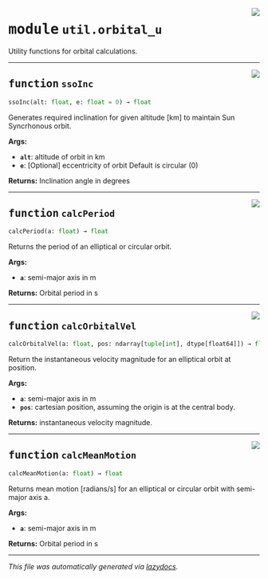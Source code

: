 <!-- markdownlint-disable -->

<a href="../spherapy/util/orbital_u.py#L0"><img align="right" style="float:right;" src="https://img.shields.io/badge/-source-cccccc?style=flat-square"></a>

# <kbd>module</kbd> `util.orbital_u`
Utility functions for orbital calculations. 


---

<a href="../spherapy/util/orbital_u.py#L7"><img align="right" style="float:right;" src="https://img.shields.io/badge/-source-cccccc?style=flat-square"></a>

## <kbd>function</kbd> `ssoInc`

```python
ssoInc(alt: float, e: float = 0) → float
```

Generates required inclination for given altitude [km] to maintain Sun Syncrhonous orbit. 



**Args:**
 
 - <b>`alt`</b>:  altitude of orbit in km 
 - <b>`e`</b>:  [Optional] eccentricity of orbit  Default is circular (0) 



**Returns:**
 Inclination angle in degrees 


---

<a href="../spherapy/util/orbital_u.py#L38"><img align="right" style="float:right;" src="https://img.shields.io/badge/-source-cccccc?style=flat-square"></a>

## <kbd>function</kbd> `calcPeriod`

```python
calcPeriod(a: float) → float
```

Returns the period of an elliptical or circular orbit. 



**Args:**
 
 - <b>`a`</b>:  semi-major axis in m 



**Returns:**
 Orbital period in s 


---

<a href="../spherapy/util/orbital_u.py#L49"><img align="right" style="float:right;" src="https://img.shields.io/badge/-source-cccccc?style=flat-square"></a>

## <kbd>function</kbd> `calcOrbitalVel`

```python
calcOrbitalVel(a: float, pos: ndarray[tuple[int], dtype[float64]]) → float
```

Return the instantaneous velocity magnitude for an elliptical orbit at position. 



**Args:**
 
 - <b>`a`</b>:  semi-major axis in m 
 - <b>`pos`</b>:  cartesian position, assuming the origin is at the central body. 



**Returns:**
 instantaneous velocity magnitude. 


---

<a href="../spherapy/util/orbital_u.py#L63"><img align="right" style="float:right;" src="https://img.shields.io/badge/-source-cccccc?style=flat-square"></a>

## <kbd>function</kbd> `calcMeanMotion`

```python
calcMeanMotion(a: float) → float
```

Returns mean motion [radians/s] for an elliptical or circular orbit with semi-major axis a. 



**Args:**
 
 - <b>`a`</b>:  semi-major axis in m 



**Returns:**
 Orbital period in s 




---

_This file was automatically generated via [lazydocs](https://github.com/ml-tooling/lazydocs)._
